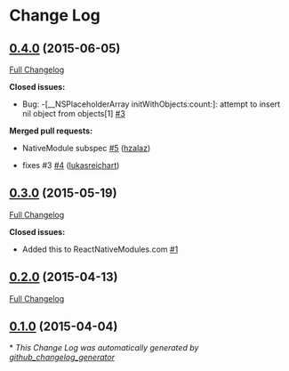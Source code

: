 # Change Log

## [0.4.0](https://github.com/auth0/Lock.ReactNative/tree/0.4.0) (2015-06-05)

[Full Changelog](https://github.com/auth0/Lock.ReactNative/compare/0.3.0...0.4.0)

**Closed issues:**

- Bug: -\[\_\_NSPlaceholderArray initWithObjects:count:\]: attempt to insert nil object from objects\[1\] [\#3](https://github.com/auth0/Lock.ReactNative/issues/3)

**Merged pull requests:**

- NativeModule subspec [\#5](https://github.com/auth0/Lock.ReactNative/pull/5) ([hzalaz](https://github.com/hzalaz))

- fixes \#3 [\#4](https://github.com/auth0/Lock.ReactNative/pull/4) ([lukasreichart](https://github.com/lukasreichart))

## [0.3.0](https://github.com/auth0/Lock.ReactNative/tree/0.3.0) (2015-05-19)

[Full Changelog](https://github.com/auth0/Lock.ReactNative/compare/0.2.0...0.3.0)

**Closed issues:**

- Added this to ReactNativeModules.com [\#1](https://github.com/auth0/Lock.ReactNative/issues/1)

## [0.2.0](https://github.com/auth0/Lock.ReactNative/tree/0.2.0) (2015-04-13)

[Full Changelog](https://github.com/auth0/Lock.ReactNative/compare/0.1.0...0.2.0)

## [0.1.0](https://github.com/auth0/Lock.ReactNative/tree/0.1.0) (2015-04-04)



\* *This Change Log was automatically generated by [github_changelog_generator](https://github.com/skywinder/Github-Changelog-Generator)*